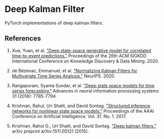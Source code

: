 # Deep Kalman Filter

PyTorch implementations of deep kalman filters.

## References

1. Xue, Yuan, et al. ["Deep state-space generative model for correlated time-to-event predictions."](https://dl.acm.org/doi/pdf/10.1145/3394486.3403206) Proceedings of the 26th ACM SIGKDD International Conference on Knowledge Discovery & Data Mining. 2020.

1. de Bézenac, Emmanuel, et al. ["Normalizing Kalman Filters for Multivariate Time Series Analysis."](https://assets.amazon.science/ea/0c/88b7bdd54eae8c08983fa4cc3e06/normalizing-kalman-filters-for-multivariate-time-series-analysis.pdf) NeurIPS. 2020.

1. Rangapuram, Syama Sundar, et al. ["Deep state space models for time series forecasting."](https://proceedings.neurips.cc/paper/8004-deep-state-space-models-for-time-series-forecasting.pdf) Advances in neural information processing systems 31 (2018): 7785-7794.

1. Krishnan, Rahul, Uri Shalit, and David Sontag. ["Structured inference networks for nonlinear state space models."](https://ojs.aaai.org/index.php/AAAI/article/download/10779/10638) Proceedings of the AAAI Conference on Artificial Intelligence. Vol. 31. No. 1. 2017.

1. Krishnan, Rahul G., Uri Shalit, and David Sontag. ["Deep kalman filters."](https://arxiv.org/pdf/1511.05121) arXiv preprint arXiv:1511.05121 (2015).